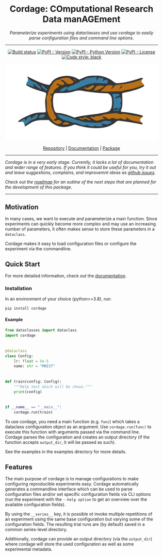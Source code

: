 <div align="center">

# Cordage: COmputational Research Data manAGEment
   
*Parameterize experiments using dataclasses and use cordage to easily parse configuration files and command line
options.*

---

[![Build status](https://img.shields.io/github/actions/workflow/status/plonerma/cordage/tests.yml?logo=github&label=Tests)](https://github.com/plonerma/cordage/actions)
[![PyPI - Version](https://img.shields.io/pypi/v/cordage.svg?logo=pypi&label=Version&logoColor=gold)](https://pypi.org/project/cordage/)
[![PyPI - Python Version](https://img.shields.io/pypi/pyversions/cordage.svg?logo=python&label=Python&logoColor=gold)](https://pypi.org/project/cordage/)
[![PyPI - License](https://img.shields.io/pypi/l/cordage?logo=pypi&logoColor=gold)](https://github.com/plonerma/cordage/blob/main/LICENSE)
[![Code style: black](https://img.shields.io/badge/Code%20style-black-000000.svg)](https://github.com/psf/black)

    
![Cordage Icon](https://raw.githubusercontent.com/plonerma/cordage/main/docs/assets/icon.svg)

[Repository](https://github.com/plonerma/cordage) | [Documentation](https://plonerma.github.io/cordage/) | [Package](https://pypi.org/project/cordage/)

</div>

---

*Cordage is in a very early stage. Currently, it lacks a lot of documentation and wider range
of features. If you think it could be useful for you, try it out and leave suggestions, complains, and improvemnt ideas
as [github issues](https://github.com/plonerma/cordage/issues).*

*Check out the [roadmap](https://github.com/plonerma/cordage/wiki/Roadmap) for an outline of the next steps that are planned for the development of this package.*

---


## Motivation

In many cases, we want to execute and parameterize a main function.
Since experiments can quickly become more complex and may use an increasing number of parameters,
it often makes sense to store these parameters in a `dataclass`.

Cordage makes it easy to load configuration files or configure the experiment via the commandline.


## Quick Start

For more detailed information, check out the [documentation](https://plonerma.github.io/cordage/).

### Installation

In an environment of your choice (python>=3.8), run:

```bash
pip install cordage
```

#### Example

```python
from dataclasses import dataclass
import cordage


@dataclass
class Config:
    lr: float = 5e-5
    name: str = "MNIST"


def train(config: Config):
    """Help text which will be shown."""
    print(config)


if __name__ == "__main__":
    cordage.run(train)
```


To use cordage, you need a main function (e.g. `func`) which takes a dataclass configuration object as an argument.
Use `cordage.run(func)` to execute this function with arguments passed via the command line. Cordage parses the
configuration and creates an output directory (if the function accepts `output_dir`, it will be passed as such).

See the examples in the examples directory for more details.


## Features

The main purpose of cordage is to manage configurations to make configuring reproducible experiments easy.
Cordage automatically generates a commandline interface which can be used to parse configuration files and/or
set specific configuration fields via CLI options (run the experiment with the `--help option` to get an overview
over the available configuration fields).

By using the `__series__` key, it is possible ot invoke multiple repetitions of an experiment using the same
base configuration but varying some of the configuration fields. The resulting trial runs are (by default) 
saved in a common series-level directory.

Additionally, cordage can provide an output directory (via the `output_dir`) where cordage will store the used configuration
as well as some experimental metadata.
